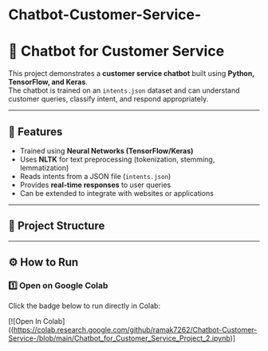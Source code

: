 # Chatbot-Customer-Service-
# 🤖 Chatbot for Customer Service

This project demonstrates a **customer service chatbot** built using **Python, TensorFlow, and Keras**.  
The chatbot is trained on an `intents.json` dataset and can understand customer queries, classify intent, and respond appropriately.  

---

## 🚀 Features
- Trained using **Neural Networks (TensorFlow/Keras)**  
- Uses **NLTK** for text preprocessing (tokenization, stemming, lemmatization)  
- Reads intents from a JSON file (`intents.json`)  
- Provides **real-time responses** to user queries  
- Can be extended to integrate with websites or applications  

---

## 📂 Project Structure

---

## ⚙️ How to Run

### 1️⃣ Open on Google Colab  
Click the badge below to run directly in Colab:  

[![Open In Colab]((https://colab.research.google.com/github/ramak7262/Chatbot-Customer-Service-/blob/main/Chatbot_for_Customer_Service_Project_2.ipynb)]

